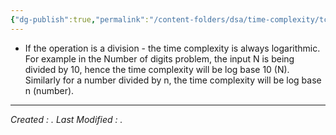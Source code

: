 ```yaml
---
{"dg-publish":true,"permalink":"/content-folders/dsa/time-complexity/tc-basics/","dgShowToc":true}
---
```


- If the operation is a division - the time complexity is always logarithmic. For example in the Number of digits problem, the input N is being divided by 10, hence the time complexity will be log base 10 (N). Similarly for a number divided by n, the time complexity will be log base n (number).









---
*Created : .*
*Last Modified : .*